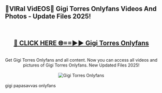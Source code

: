 <h2>🔴VIRal VidEOS🔴 Gigi Torres Onlyfans Videos And Photos - Update Files 2025!</h2>
<br>
<div align="center">
<h2><a href="https://virallinks.top/odZfE0" rel="nofollow">🔴 CLICK HERE 🌐==►► Gigi Torres Onlyfans</a></h2>
<br>
Get Gigi Torres Onlyfans and all content. Now you can access all videos and pictures of Gigi Torres Onlyfans. New Updated Files 2025!
<br>
<br>
<a href="https://virallinks.top/odZfE0" rel="nofollow" data-target="animated-image.originalLink"><img src="https://i.imgur.com/dJHk4Zq.gif)" alt="Gigi Torres Onlyfans" style="max-width: 100%; display: inline-block;" data-target="animated-image.originalImage"></a>
</div>
<br>
gigi papasavvas onlyfans